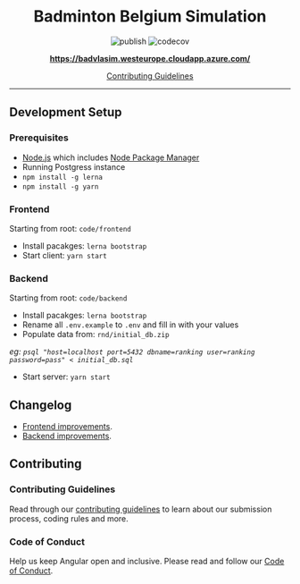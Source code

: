 <h1 align="center">Badminton Belgium Simulation</h1>

<p align="center">
<!-- <img alt="GitHub" src="(https://img.shields.io/github/license/Badminton-Apps/core)"> -->
<!-- <img alt="GitHub release (latest SemVer)" src="https://img.shields.io/github/v/release/Badminton-Apps/core"> -->
<img alt="publish" src="https://github.com/Badminton-Apps/core/workflows/publish/badge.svg?branch=main">
<img alt="codecov" src="https://codecov.io/gh/Badminton-Apps/core/branch/main/graph/badge.svg?token=R5LYY78RWC">

</p>
<p align="center">
  <a href="https://badvlasim.westeurope.cloudapp.azure.com/"><strong>https://badvlasim.westeurope.cloudapp.azure.com/</strong></a>
  <br>
</p>

<p align="center">
  <a href="CONTRIBUTING.md">Contributing Guidelines</a>
  <br>
</p>

<hr>

## Development Setup

### Prerequisites

- [Node.js] which includes [Node Package Manager][npm]
- Running Postgress instance
- `npm install -g lerna`
- `npm install -g yarn`

### Frontend

Starting from root: `code/frontend`

- Install pacakges: `lerna bootstrap`
- Start client: `yarn start`

### Backend

Starting from root: `code/backend`

- Install pacakges: `lerna bootstrap`
- Rename all `.env.example` to `.env` and fill in with your values
- Populate data from: `rnd/initial_db.zip`

_eg: `psql "host=localhost port=5432 dbname=ranking user=ranking password=pass" < initial_db.sql`_

- Start server: `yarn start`

## Changelog

- [Frontend improvements][changelog_fe].
- [Backend improvements][changelog_be].

## Contributing

### Contributing Guidelines

Read through our [contributing guidelines][contributing] to learn about our submission process, coding rules and more.

### Code of Conduct

Help us keep Angular open and inclusive. Please read and follow our [Code of Conduct][codeofconduct].

[contributing]: CONTRIBUTING.md
[commit]: CONTRIBUTING.md#commit
[changelog_fe]: code/frontend/CHANGELOG.md
[changelog_be]: code/backend/CHANGELOG.md
[node.js]: https://nodejs.org/
[npm]: https://www.npmjs.com/get-npm
[codeofconduct]: CODE_OF_CONDUCT.md
